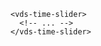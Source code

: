 <script>
import Docs from './_Docs.md';
</script>

<Docs>

```html:copy:slot=usage
<vds-time-slider>
  <!-- ... -->
</vds-time-slider>
```

</Docs>
